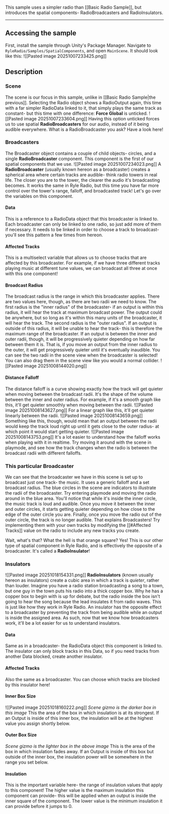This sample uses a simpler radio than [[Basic Radio Sample]], but introduces the spatial components- RadioBroadcasters and RadioInsulators.

---
## Accessing the sample
First, install the sample through Unity's Package Manager. Navigate to `RyleRadio/Samples/SpatialComponents`, and open `MainScene`. It should look like this: ![[Pasted image 20251007233425.png]]

## Description
### Scene
The scene is our focus in this sample, unlike in [[Basic Radio Sample|the previous]]. Selecting the Radio object shows a RadioOutput again, this time with a far simpler RadioData linked to it, that simply plays the same track as constant- but this time with one difference: **Force Global** is unticked. 
![[Pasted image 20251007233604.png]] 
Having this option unticked forces us to use spatial **RadioBroadcasters** for our audio, instead of it being audible everywhere. What is a RadioBroadcaster you ask? Have a look here!

### Broadcasters
The Broadcaster object contains a couple of child objects- circles, and a single **RadioBroadcaster** component. This component is the first of our spatial components that we use.
![[Pasted image 20251007234023.png]]
A **RadioBroadcaster** (usually known hereon as a broadcaster) creates a spherical area where certain tracks are audible- think radio towers in real life. The closer you are to the tower, the clearer the audio it's broadcasting becomes. It works the same in Ryle Radio, but this time you have far more control over the tower's range, falloff, and broadcasted track! Let's go over the variables on this component.
#### Data
This is a reference to a RadioData object that this broadcaster is linked to. Each broadcaster can only be linked to one radio, so just add more of them if necessary. It needs to be linked in order to choose a track to broadcast- you'll see this pattern a few times from hereon.
#### Affected Tracks
This is a multiselect variable that allows us to choose tracks that are affected by this broadcaster. For example, if we have three different tracks playing music at different tune values, we can broadcast all three at once with this one component!
#### Broadcast Radius
The broadcast radius is the range in which this broadcaster applies. There are two values here, though, as there are two radii we need to know.
The first radius is the "inner radius" of the broadcaster- if an output is within this radius, it will hear the track at maximum broadcast power. The output could be anywhere, but so long as it's within this many units of the broadcaster, it will hear the track.
The second radius is the "outer radius".  If an output is outside of this radius, it will be unable to hear the track- this is therefore the maximum range of the broadcaster. 
If an output is between the inner and outer radii, though, it will be progressively quieter depending on how far between them it is. That is, if you move an output from the inner radius to the outer, it will get progressively quieter until it's eventually inaudible.
You can see the two radii in the scene view when the broadcaster is selected! You can also drag them in the scene view like you would a normal collider. ![[Pasted image 20251008144020.png]]
#### Distance Falloff
The distance falloff is a curve showing exactly how the track will get quieter when moving between the broadcast radii. It's the shape of the volume between the inner and outer radius. For example, if it's a smooth graph like this, it'll get quieter smoothly when moving between the radii. ![[Pasted image 20251008143627.png]]
For a linear graph like this, it'll get quieter linearly between the radii. ![[Pasted image 20251008143659.png]]
Something like this, though, would mean that an output between the radii would keep the track loud right up until it gets close to the outer radius- at which point it would start getting quieter. ![[Pasted image 20251008143753.png]]
It's a lot easier to understand how the falloff works when playing with it in realtime. Try moving it around with the scene in playmode, and see how the track changes when the radio is between the broadcast radii with different falloffs.

### This particular Broadcaster
We can see that the broadcaster we have in this scene is set up to broadcast just one track- the music. It uses a generic falloff and a set broadcast radius. The blue circles in the scene are indicators to illustrate the radii of the broadcaster.
Try entering playmode and moving the radio around in the blue area. You'll notice that while it's inside the inner circle, the music track is loud and audible. Once you move it between the inner and outer circles, it starts getting quieter depending on how close to the edge of the outer circle you are. Finally, once you move the radio out of the outer circle, the track is no longer audible.
That explains Broadcasters! Try implementing them with your own tracks by modifying the [[#Affected Tracks]] value on the radio to include any new tracks you create.

Wait, what's that? What the hell is that orange square? Yes! This is our other type of spatial component in Ryle Radio, and is effectively the opposite of a broadcaster. It's called a **RadioInsulator**!

### Insulators
![[Pasted image 20251018154331.png]]
**RadioInsulators** (known usually hereon as insulators) create a cubic area in which a track is *quieter*, rather than louder. Imagine you have a radio station broadcasting a song to a town, but one guy in the town puts his radio into a thick copper box. Why he has a copper box to begin with is up for debate, but the radio inside the box isn't going to hear the song because the lead insulates it from radio waves. 
This is just like how they work in Ryle Radio. An insulator has the opposite effect to a broadcaster by preventing the track from being audible while an output is inside the assigned area. As such, now that we know how broadcasters work, it'll be a lot easier for us to understand insulators.
#### Data
Same as in a broadcaster- the RadioData object this component is linked to. The insulator can only block tracks in this Data, so if you need tracks from another Data blocked, create another insulator.
#### Affected Tracks
Also the same as a broadcaster. You can choose which tracks are blocked by this insulator here!
#### Inner Box Size
![[Pasted image 20251018160222.png]] 
*Scene gizmo is the darker box in this image*
This the area of the box in which insulation is at its strongest. If an Output is inside of this inner box, the insulation will be at the highest value you assign shortly below.
#### Outer Box Size
*Scene gizmo is the lighter box in the above image*
This is the area of the box in which insulation fades away. If an Output is inside of this box but outside of the inner box, the insulation power will be somewhere in the range you set below.
#### Insulation
This is the important variable here- the range of insulation values that apply to this component! The higher value is the maximum insulation this component can provide- this will be applied when an output is inside the inner square of the component.
The lower value is the minimum insulation it can provide before it jumps to 0. 